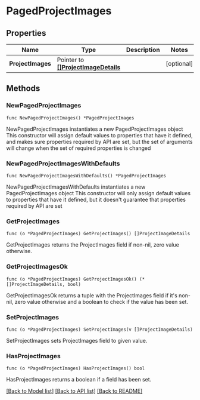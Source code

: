 # PagedProjectImages

## Properties

Name | Type | Description | Notes
------------ | ------------- | ------------- | -------------
**ProjectImages** | Pointer to [**[]ProjectImageDetails**](ProjectImageDetails.md) |  | [optional] 

## Methods

### NewPagedProjectImages

`func NewPagedProjectImages() *PagedProjectImages`

NewPagedProjectImages instantiates a new PagedProjectImages object
This constructor will assign default values to properties that have it defined,
and makes sure properties required by API are set, but the set of arguments
will change when the set of required properties is changed

### NewPagedProjectImagesWithDefaults

`func NewPagedProjectImagesWithDefaults() *PagedProjectImages`

NewPagedProjectImagesWithDefaults instantiates a new PagedProjectImages object
This constructor will only assign default values to properties that have it defined,
but it doesn't guarantee that properties required by API are set

### GetProjectImages

`func (o *PagedProjectImages) GetProjectImages() []ProjectImageDetails`

GetProjectImages returns the ProjectImages field if non-nil, zero value otherwise.

### GetProjectImagesOk

`func (o *PagedProjectImages) GetProjectImagesOk() (*[]ProjectImageDetails, bool)`

GetProjectImagesOk returns a tuple with the ProjectImages field if it's non-nil, zero value otherwise
and a boolean to check if the value has been set.

### SetProjectImages

`func (o *PagedProjectImages) SetProjectImages(v []ProjectImageDetails)`

SetProjectImages sets ProjectImages field to given value.

### HasProjectImages

`func (o *PagedProjectImages) HasProjectImages() bool`

HasProjectImages returns a boolean if a field has been set.


[[Back to Model list]](../README.md#documentation-for-models) [[Back to API list]](../README.md#documentation-for-api-endpoints) [[Back to README]](../README.md)


